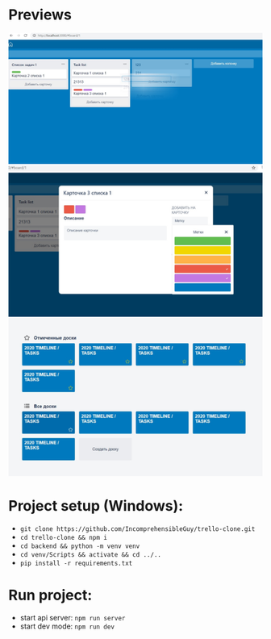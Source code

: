 # Previews
![alt text](preview1.jpg)
![alt text](preview2.jpg)
![alt text](preview3.jpg)

# Project setup (Windows):
* `git clone https://github.com/IncomprehensibleGuy/trello-clone.git`
* `cd trello-clone && npm i`
* `cd backend && python -m venv venv`
* `cd venv/Scripts && activate && cd ../..`
* `pip install -r requirements.txt`

# Run project:
* start api server: `npm run server`
* start dev mode: `npm run dev`
